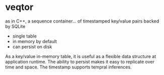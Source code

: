 # veqtor
 as in C++, a sequence container... of timestamped key/value pairs backed by SQLite
 
 - single table
 - in memory by default
 - can persist on disk

As a key/value in-memory table, it is useful as a flexible data structure at application runtime.  The ability to persist makes it easy to replicate over time and space.  The timestamp supports tempral inferences.
